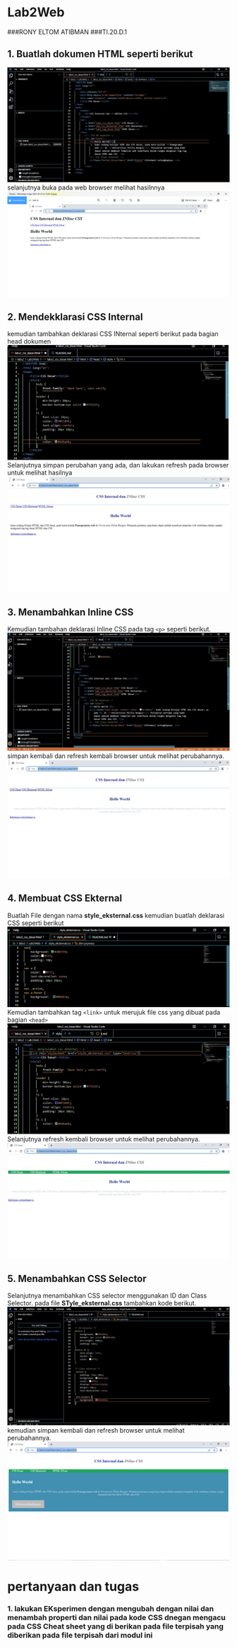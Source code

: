 # Lab2Web
###RONY ELTOM ATIBMAN
###TI.20.D.1



## 1. Buatlah dokumen HTML seperti berikut
![Gambar 1](screenshot/s1.png)
selanjutnya buka pada web browser melihat hasilnnya
![Gambar 2](screenshot/s2.png)

## 2. Mendekklarasi CSS Internal
kemudian tambahkan deklarasi CSS INternal seperti berikut pada bagian head dokumen
![Gambar 3](screenshot/s3.png)
Selanjutnya simpan perubahan yang ada, dan lakukan refresh pada browser untuk melihat hasilnya
![Gambar 4](screenshot/s4.png)

## 3. Menambahkan Inline CSS
Kemudian tambahan deklarasi Inline CSS pada tag `<p>` seperti berikut.
![Gambar 5](screenshot/s5.png)
simpan kembali dan refresh kembali browser untuk melihat perubahannya.
![Gambar 6](screenshot/s6.png)

## 4. Membuat CSS Ekternal
Buatlah File dengan nama <b>style_eksternal.css</b> kemudian buatlah deklarasi CSS seperti berikut
![Gambar 7](screenshot/s7.png)
Kemudian tambahkan tag `<link>` untuk merujuk file css yang dibuat pada bagian `<head>`
![gambar 8](screenshot/s8.png)
Selanjutnya refresh kembali browser untuk melihat perubahannya.
![Gambar 9](screenshot/s9.png)

## 5. Menambahkan CSS Selector
Selanjutnya menambahkan CSS selector menggunakan ID dan Class Selector. pada file <b>STyle_eksternal.css</b> tambahkan kode berikut.
![gambar 10](screenshot/s10.png)
kemudian  simpan kembali dan refresh browser untuk melihat perubahannya.
![Gambar 11](screenshot/ss2.png)


# pertanyaan dan tugas
### 1. lakukan EKsperimen dengan mengubah dengan nilai dan menambah properti dan nilai pada kode CSS dnegan mengacu pada CSS Cheat sheet yang di berikan pada file terpisah yang diberikan pada file terpisah dari modul ini 
